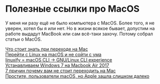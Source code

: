 # Полезные ссылки про MacOS

У меня ни разу ещё не было компьютера с MacOS.
Более того, я не уверен, хотел бы я или нет. Но
в жизни всякое бывает, допустим на работе выдадут
MacBook или сам всё-таки захочу. Потому собрал статьи о MacOS.

[Что стоит знать при переходе на Mac](https://habr.com/ru/companies/jugru/articles/573936/) \
[Перейти с Linux на macOS и не сойти с ума](https://habr.com/ru/articles/588380/) \
[linuxify = macOS CLI -> GNU/Linux CLI experience](https://github.com/darksonic37/linuxify) \
[Устанавливаем Windows 7 на Macbook Air 2017](https://habr.com/ru/articles/578582/) \
[7 причин почему вам не стоит переходить на Mac](https://habr.com/ru/articles/573630/) \
[Простите, пользователи macOS, но Apple зашла слишком далеко](https://habr.com/ru/articles/470387/)
